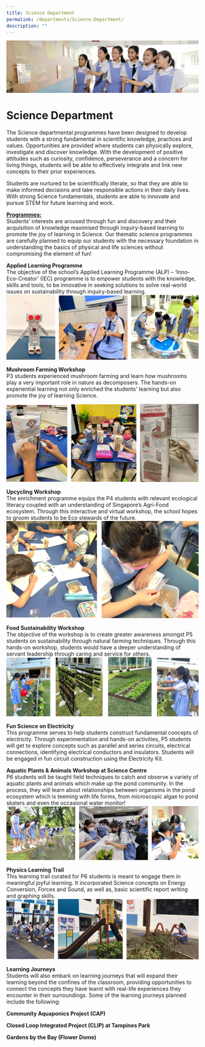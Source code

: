 ```yaml
---
title: Science Department
permalink: /departments/Science-Department/
description: ""
---
```

![](/images/Departments.jpg)

Science Department
==================

The Science departmental programmes have been designed to develop students with a strong fundamental in scientific knowledge, practices and values. Opportunities are provided where students can physically explore, investigate and discover knowledge. With the development of positive attitudes such as curiosity, confidence, perseverance and a concern for living things, students will be able to effectively integrate and link new concepts to their prior experiences.

Students are nurtured to be scientifically literate, so that they are able to make informed decisions and take responsible actions in their daily lives. With strong Science fundamentals, students are able to innovate and pursue STEM for future learning and work.

**<u>Programmes:</u>**<br>
Students’ interests are aroused through fun and discovery and their acquisition of knowledge maximised through inquiry-based learning to promote the joy of learning in Science. Our thematic science programmes are carefully planned to equip our students with the necessary foundation in understanding the basics of physical and life sciences without compromising the element of fun!

**Applied Learning Programme**<br>
The objective of the school’s Applied Learning Programme (ALP) – ‘Inno-Eco-Creator’ (IEC) programme is to empower students with the knowledge, skills and tools, to be innovative in seeking solutions to solve real-world issues on sustainability through inquiry-based learning.
![](/images/Dept_sc/scdept-1.png)

**Mushroom Farming Workshop**<br>
P3 students experienced mushroom farming and learn how mushrooms play a very important role in nature as decomposers. The hands-on experiential learning not only enriched the students’ learning but also promote the joy of learning Science.

![](/images/Dept_sc/scdept-2.png)

**Upcycling Workshop**<br>
The enrichment programme equips the P4 students with relevant ecological literacy coupled with an understanding of Singapore’s Agri-Food ecosystem. Through this interactive and virtual workshop, the school hopes to groom students to be Eco stewards of the future.
![](/images/Dept_sc/scdept-3.png)

**Food Sustainability Workshop**<br>
The objective of the workshop is to create greater awareness amongst P5 students on sustainability through natural farming techniques. Through this hands-on workshop, students would have a deeper understanding of servant leadership through caring and service for others.
![](/images/Dept_sc/scdept-4.png)

**Fun Science on Electricity**<br>
This programme serves to help students construct fundamental concepts of electricity. Through experimentation and hands-on activities, P5 students will get to explore concepts such as parallel and series circuits, electrical connections, identifying electrical conductors and insulators. Students will be engaged in fun circuit construction using the Electricity Kit.

**Aquatic Plants &amp; Animals Workshop at Science Centre**<br> 
P6 students will be taught field techniques to catch and observe a variety of aquatic plants and animals which make up the pond community. In the process, they will learn about relationships between organisms in the pond ecosystem which is teeming with life forms, from microscopic algae to pond skaters and even the occasional water monitor!
![](/images/Dept_sc/scdept-5.png)

**Physics Learning Trail**<br>
This learning trail curated for P6 students is meant to engage them in meaningful joyful learning. It incorporated Science concepts on Energy Conversion, Forces and Sound, as well as, basic scientific report writing and graphing skills.
![](/images/Dept_sc/scdept-6.png)

**Learning Journeys**<br>
Students will also embark on learning journeys that will expand their learning beyond the confines of the classroom, providing opportunities to connect the concepts they have learnt with real-life experiences they encounter in their surroundings. Some of the learning journeys planned include the following:

**Community Aquaponics Project (CAP)**

**Closed Loop Integrated Project (CLIP) at Tampines Park**

**Gardens by the Bay (Flower Dome)**